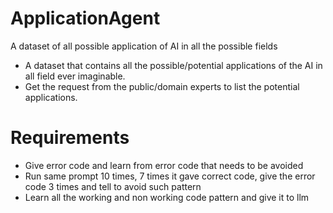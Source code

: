 # ApplicationAgent

A dataset of all possible application of AI in all the possible fields

- A dataset that contains all the possible/potential applications of the AI in all field ever imaginable.
- Get the request from the public/domain experts to list the potential applications.

# Requirements 

- Give error code and learn from error code that needs to be avoided
- Run same prompt 10 times, 7 times it gave correct code, give the error code 3 times and tell to avoid such pattern
- Learn all the working and non working code pattern and give it to llm
